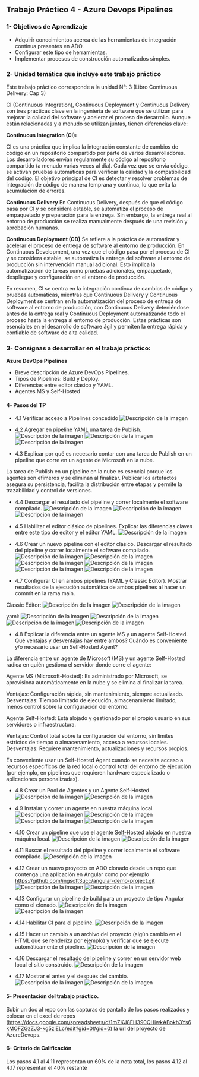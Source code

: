 ## Trabajo Práctico 4 - Azure Devops Pipelines

### 1- Objetivos de Aprendizaje
 - Adquirir conocimientos acerca de las herramientas de integración continua presentes en ADO.
 - Configurar este tipo de herramientas.
 - Implementar procesos de construcción automatizados simples.
 
### 2- Unidad temática que incluye este trabajo práctico
Este trabajo práctico corresponde a la unidad Nº: 3 (Libro Continuous Delivery: Cap 3)


CI (Continuous Integration), Continuous Deployment y Continuous Delivery son tres prácticas clave en la ingeniería de software que se utilizan para mejorar la calidad del software y acelerar el proceso de desarrollo. Aunque están relacionadas y a menudo se utilizan juntas, tienen diferencias clave:

**Continuous Integration (CI):**

CI es una práctica que implica la integración constante de cambios de código en un repositorio compartido por parte de varios desarrolladores.
Los desarrolladores envían regularmente su código al repositorio compartido (a menudo varias veces al día).
Cada vez que se envía código, se activan pruebas automáticas para verificar la calidad y la compatibilidad del código.
El objetivo principal de CI es detectar y resolver problemas de integración de código de manera temprana y continua, lo que evita la acumulación de errores.

**Continuous Delivery** 
En Continuous Delivery, después de que el código pasa por CI y se considera estable, se automatiza el proceso de empaquetado y preparación para la entrega.
Sin embargo, la entrega real al entorno de producción se realiza manualmente después de una revisión y aprobación humanas.

**Continuous Deployment (CD)**
Se refiere a la práctica de automatizar y acelerar el proceso de entrega de software al entorno de producción.
En Continuous Development, una vez que el código pasa por el proceso de CI y se considera estable, se automatiza la entrega del software al entorno de producción sin intervención manual adicional.
Esto implica la automatización de tareas como pruebas adicionales, empaquetado, despliegue y configuración en el entorno de producción.

En resumen, CI se centra en la integración continua de cambios de código y pruebas automáticas, mientras que Continuous Delivery y Continuous Deployment se centran en la automatización del proceso de entrega de software al entorno de producción, con Continuous Delivery deteniéndose antes de la entrega real y Continuous Deployment automatizando todo el proceso hasta la entrega al entorno de producción. 
Estas prácticas son esenciales en el desarrollo de software ágil y permiten la entrega rápida y confiable de software de alta calidad.

### 3- Consignas a desarrollar en el trabajo práctico:

 **Azure DevOps Pipelines**
  - Breve descripción de Azure DevOps Pipelines.
  - Tipos de Pipelines: Build y Deploy.
  - Diferencias entre editor clásico y YAML.
  - Agentes MS y Self-Hosted


#### 4- Pasos del TP
 - 4.1 Verificar acceso a Pipelines concedido
![Descripción de la imagen](imagen1.jpg)


 - 4.2 Agregar en pipeline YAML una tarea de Publish. 
![Descripción de la imagen](imagen2.jpg)
![Descripción de la imagen](imagen3.jpg)
![Descripción de la imagen](imagen4.jpg)


 - 4.3 Explicar por qué es necesario contar con una tarea de Publish en un pipeline que corre en un agente de Microsoft en la nube.

La tarea de Publish en un pipeline en la nube es esencial porque los agentes son efímeros y se eliminan al finalizar. Publicar los artefactos asegura su persistencia, facilita la distribución entre etapas y permite la trazabilidad y control de versiones.

 - 4.4 Descargar el resultado del pipeline y correr localmente el software compilado.
![Descripción de la imagen](imagen5.jpg)
![Descripción de la imagen](imagen6.jpg)
![Descripción de la imagen](imagen7.jpg)


 - 4.5 Habilitar el editor clásico de pipelines. Explicar las diferencias claves entre este tipo de editor y el editor YAML.
![Descripción de la imagen](imagen8.jpg)


 - 4.6 Crear un nuevo pipeline con el editor clásico. Descargar el resultado del pipeline y correr localmente el software compilado.
![Descripción de la imagen](imagen9.jpg)
![Descripción de la imagen](imagen10.jpg)
![Descripción de la imagen](imagen11.jpg)
![Descripción de la imagen](imagen12.jpg)
![Descripción de la imagen](imagen13.jpg)
![Descripción de la imagen](imagen14.jpg)




 - 4.7 Configurar CI en ambos pipelines (YAML y Classic Editor). Mostrar resultados de la ejecución automática de ambos pipelines al hacer un commit en la rama main.

Classic Editor:
![Descripción de la imagen](imagen15.jpg)
![Descripción de la imagen](imagen16.jpg)



yaml:
![Descripción de la imagen](imagen17.jpg)
![Descripción de la imagen](imagen18.jpg)
![Descripción de la imagen](imagen19.jpg)
![Descripción de la imagen](imagen20.jpg)



 - 4.8 Explicar la diferencia entre un agente MS y un agente Self-Hosted. Qué ventajas y desventajas hay entre ambos? Cuándo es conveniente y/o necesario usar un Self-Hosted Agent?

La diferencia entre un agente de Microsoft (MS) y un agente Self-Hosted radica en quién gestiona el servidor donde corre el agente:

Agente MS (Microsoft-Hosted): Es administrado por Microsoft, se aprovisiona automáticamente en la nube y se elimina al finalizar la tarea.

Ventajas: Configuración rápida, sin mantenimiento, siempre actualizado.
Desventajas: Tiempo limitado de ejecución, almacenamiento limitado, menos control sobre la configuración del entorno.

Agente Self-Hosted: Está alojado y gestionado por el propio usuario en sus servidores o infraestructura.

Ventajas: Control total sobre la configuración del entorno, sin límites estrictos de tiempo o almacenamiento, acceso a recursos locales.
Desventajas: Requiere mantenimiento, actualizaciones y recursos propios.

Es conveniente usar un Self-Hosted Agent cuando se necesita acceso a recursos específicos de la red local o control total del entorno de ejecución (por ejemplo, en pipelines que requieren hardware especializado o aplicaciones personalizadas).


 - 4.8 Crear un Pool de Agentes y un Agente Self-Hosted
![Descripción de la imagen](imagen21.jpg)
![Descripción de la imagen](imagen22.jpg)


 - 4.9 Instalar y correr un agente en nuestra máquina local.
![Descripción de la imagen](imagen23.jpg)
![Descripción de la imagen](imagen24.jpg)
![Descripción de la imagen](imagen25.jpg)
![Descripción de la imagen](imagen26.jpg)




 - 4.10 Crear un pipeline que use el agente Self-Hosted alojado en nuestra máquina local.
![Descripción de la imagen](imagen27.jpg)
![Descripción de la imagen](imagen28.jpg)



 - 4.11 Buscar el resultado del pipeline y correr localmente el software compilado.
![Descripción de la imagen](imagen29.jpg)


 - 4.12 Crear un nuevo proyecto en ADO clonado desde un repo que contenga una aplicación en Angular como por ejemplo https://github.com/ingsoft3ucc/angular-demo-project.git
![Descripción de la imagen](imagen30.jpg)
![Descripción de la imagen](imagen31.jpg)



 - 4.13 Configurar un pipeline de build para un proyecto de tipo Angular como el clonado.
![Descripción de la imagen](imagen32.jpg)
![Descripción de la imagen](imagen33.jpg)



 - 4.14 Habilitar CI para el pipeline.
![Descripción de la imagen](imagen34.jpg)


 - 4.15 Hacer un cambio a un archivo del proyecto (algún cambio en el HTML que se renderiza por ejemplo) y verificar que se ejecute automáticamente el pipeline.
![Descripción de la imagen](imagen35.jpg)


 - 4.16 Descargar el resultado del pipeline y correr en un servidor web local el sitio construido.
![Descripción de la imagen](imagen36.jpg)


 - 4.17 Mostrar el antes y el después del cambio.
![Descripción de la imagen](imagen37.jpg)
![Descripción de la imagen](imagen38.jpg)



#### 5- Presentación del trabajo práctico.
Subir un doc al repo con las capturas de pantalla de los pasos realizados y colocar en el excel de repos (https://docs.google.com/spreadsheets/d/1mZKJ8FH390QHjwkABokh3Ys6kMOFZGzZJ3-kg5ziELc/edit?gid=0#gid=0) la url del proyecto de AzureDevops.

#### 6- Criterio de Calificación
Los pasos 4.1 al 4.11 representan un 60% de la nota total, los pasos 4.12 al 4.17 representan el 40% restante

